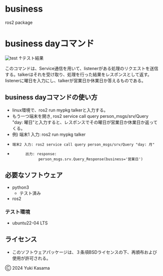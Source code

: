 # business
ros2 package
# business dayコマンド
![test](https://github.com/blizzard003/business/actions/workflows/test.yml/badge.svg)
↑テスト結果

このコマンドは、Service通信を用いて、listenerがある処理のリクエストを送信する。talkerはそれを受け取り、処理を行った結果をレスポンスとして返す。listenerに曜日を入力にし、talkerが営業日か休業日か答えるものである。

## business dayコマンドの使い方
- linux環境で、ros2 run mypkg talkerと入力する。
- もう一つ端末を開き, ros2 service call query person_msgs/srv/Query "day: 曜日"と入力すると、レスポンスでその曜日が営業日か休業日か返ってくる。
- 例) 端末1 入力: ros2 run mypkg talker
-     端末2 入力: ros2 service call query person_msgs/srv/Query "day: 月"
-           出力: response:
                  person_msgs.srv.Query_Response(business='営業日')
## 必要なソフトウェア
- python3
  - テスト済み
- ros2
  
### テスト環境
- ubuntu22-04 LTS
  
## ライセンス
- このソフトウェアパッケージは、３条項BSDライセンスの下、再頒布および使用が許可される。

Ⓒ 2024 Yuki Kasama
